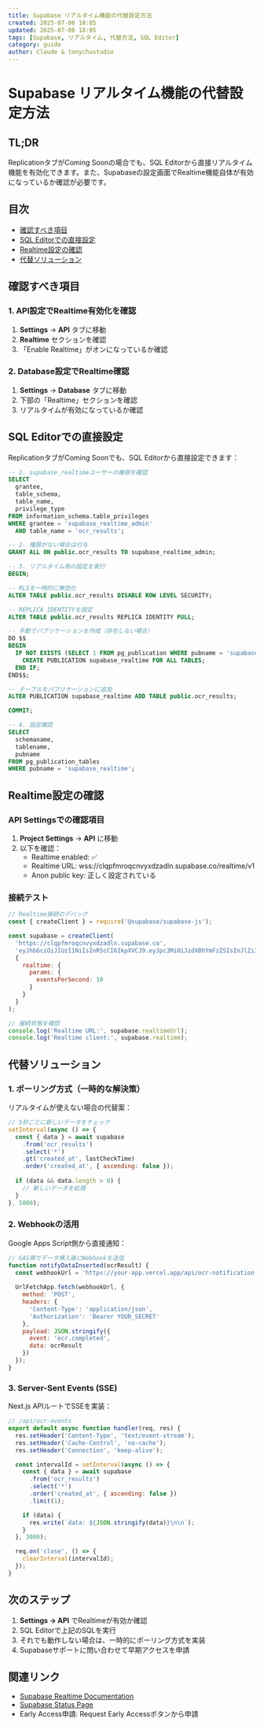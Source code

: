 ```yaml
---
title: Supabase リアルタイム機能の代替設定方法
created: 2025-07-06 18:05
updated: 2025-07-06 18:05
tags: [Supabase, リアルタイム, 代替方法, SQL Editor]
category: guide
author: Claude & tonychustudio
---
```


# Supabase リアルタイム機能の代替設定方法

## TL;DR

ReplicationタブがComing Soonの場合でも、SQL Editorから直接リアルタイム機能を有効化できます。また、Supabaseの設定画面でRealtime機能自体が有効になっているか確認が必要です。

## 目次

- [確認すべき項目](#確認すべき項目)
- [SQL Editorでの直接設定](#sql-editorでの直接設定)
- [Realtime設定の確認](#realtime設定の確認)
- [代替ソリューション](#代替ソリューション)

## 確認すべき項目

### 1. API設定でRealtime有効化を確認

1. **Settings** → **API** タブに移動
2. **Realtime** セクションを確認
3. 「Enable Realtime」がオンになっているか確認

### 2. Database設定でRealtime確認

1. **Settings** → **Database** タブに移動
2. 下部の「Realtime」セクションを確認
3. リアルタイムが有効になっているか確認

## SQL Editorでの直接設定

ReplicationタブがComing Soonでも、SQL Editorから直接設定できます：

```sql
-- 1. supabase_realtimeユーザーの権限を確認
SELECT 
  grantee,
  table_schema,
  table_name,
  privilege_type
FROM information_schema.table_privileges
WHERE grantee = 'supabase_realtime_admin'
  AND table_name = 'ocr_results';

-- 2. 権限がない場合は付与
GRANT ALL ON public.ocr_results TO supabase_realtime_admin;

-- 3. リアルタイム用の設定を実行
BEGIN;

-- RLSを一時的に無効化
ALTER TABLE public.ocr_results DISABLE ROW LEVEL SECURITY;

-- REPLICA IDENTITYを設定
ALTER TABLE public.ocr_results REPLICA IDENTITY FULL;

-- 手動でパブリケーションを作成（存在しない場合）
DO $$
BEGIN
  IF NOT EXISTS (SELECT 1 FROM pg_publication WHERE pubname = 'supabase_realtime') THEN
    CREATE PUBLICATION supabase_realtime FOR ALL TABLES;
  END IF;
END$$;

-- テーブルをパブリケーションに追加
ALTER PUBLICATION supabase_realtime ADD TABLE public.ocr_results;

COMMIT;

-- 4. 設定確認
SELECT 
  schemaname,
  tablename,
  pubname
FROM pg_publication_tables 
WHERE pubname = 'supabase_realtime';
```

## Realtime設定の確認

### API Settingsでの確認項目

1. **Project Settings** → **API** に移動
2. 以下を確認：
   - Realtime enabled: ✅
   - Realtime URL: wss://clqpfmroqcnvyxdzadln.supabase.co/realtime/v1
   - Anon public key: 正しく設定されている

### 接続テスト

```javascript
// Realtime接続のデバッグ
const { createClient } = require('@supabase/supabase-js');

const supabase = createClient(
  'https://clqpfmroqcnvyxdzadln.supabase.co',
  'eyJhbGciOiJIUzI1NiIsInR5cCI6IkpXVCJ9.eyJpc3MiOiJzdXBhYmFzZSIsInJlZiI6ImNscXBmbXJvcWNudnl4ZHphZGxuIiwicm9sZSI6ImFub24iLCJpYXQiOjE3NTE2OTc3NDEsImV4cCI6MjA2NzI3Mzc0MX0.CN7Vk_-W7Pn09jvrlVyOlgyguxqgNLs3C-9Bf1UTdTA',
  {
    realtime: {
      params: {
        eventsPerSecond: 10
      }
    }
  }
);

// 接続状態を確認
console.log('Realtime URL:', supabase.realtimeUrl);
console.log('Realtime client:', supabase.realtime);
```

## 代替ソリューション

### 1. ポーリング方式（一時的な解決策）

リアルタイムが使えない場合の代替案：

```javascript
// 5秒ごとに新しいデータをチェック
setInterval(async () => {
  const { data } = await supabase
    .from('ocr_results')
    .select('*')
    .gt('created_at', lastCheckTime)
    .order('created_at', { ascending: false });
    
  if (data && data.length > 0) {
    // 新しいデータを処理
  }
}, 5000);
```

### 2. Webhookの活用

Google Apps Script側から直接通知：

```javascript
// GAS側でデータ挿入後にWebhookを送信
function notifyDataInserted(ocrResult) {
  const webhookUrl = 'https://your-app.vercel.app/api/ocr-notification';
  
  UrlFetchApp.fetch(webhookUrl, {
    method: 'POST',
    headers: {
      'Content-Type': 'application/json',
      'Authorization': 'Bearer YOUR_SECRET'
    },
    payload: JSON.stringify({
      event: 'ocr.completed',
      data: ocrResult
    })
  });
}
```

### 3. Server-Sent Events (SSE)

Next.js APIルートでSSEを実装：

```javascript
// /api/ocr-events
export default async function handler(req, res) {
  res.setHeader('Content-Type', 'text/event-stream');
  res.setHeader('Cache-Control', 'no-cache');
  res.setHeader('Connection', 'keep-alive');

  const intervalId = setInterval(async () => {
    const { data } = await supabase
      .from('ocr_results')
      .select('*')
      .order('created_at', { ascending: false })
      .limit(1);

    if (data) {
      res.write(`data: ${JSON.stringify(data)}\n\n`);
    }
  }, 3000);

  req.on('close', () => {
    clearInterval(intervalId);
  });
}
```

## 次のステップ

1. **Settings → API** でRealtimeが有効か確認
2. SQL Editorで上記のSQLを実行
3. それでも動作しない場合は、一時的にポーリング方式を実装
4. Supabaseサポートに問い合わせて早期アクセスを申請

## 関連リンク

- [Supabase Realtime Documentation](https://supabase.com/docs/guides/realtime)
- [Supabase Status Page](https://status.supabase.com/)
- Early Access申請: Request Early Accessボタンから申請